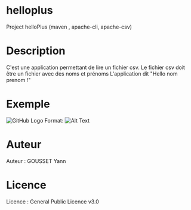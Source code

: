 # helloplus
Project helloPlus (maven , apache-cli, apache-csv)

# Description
C'est une application permettant de lire un fichier csv.
Le fichier csv doit être un fichier avec des noms et prénoms
L'application dit "Hello nom prenom !"

# Exemple

![GitHub Logo](/images/logo.png)
Format: ![Alt Text](url)

# Auteur
Auteur : GOUSSET Yann

# Licence
Licence : General Public Licence v3.0



